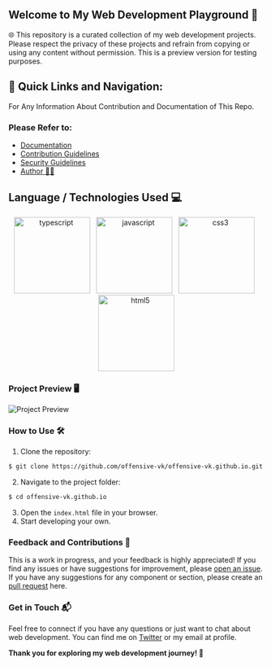 ## Welcome to My Web Development Playground 🚀

🌐 This repository is a curated collection of my web development projects. Please respect the privacy of these projects and refrain from copying or using any content without permission. This is a preview version for testing purposes.

## 🧭 Quick Links and Navigation:
For Any Information About Contribution and Documentation of This Repo. <br>
### Please Refer to: 
- [Documentation](https://github.com/offensive-vk/offensive-vk.github.io/blob/master/.github/README.md) <br>
- [Contribution Guidelines](https://github.com/offensive-vk/offensive-vk.github.io/blob/master/.github/CONTRIBUTING.md) <br>
- [Security Guidelines](https://github.com/offensive-vk/offensive-vk.github.io/blob/master/.github/SECURITY.md) <br>
- [Author 🧑‍💻](https://github.com/offensive-vk/) <br>

## Language / Technologies Used 💻

<div align="center">
    <img src="https://cdn.jsdelivr.net/gh/offensive-vk/Icons@master/typescript/typescript-original.svg" alt="typescript" width="150" height="150"/>
    &nbsp;
    <img src="https://cdn.jsdelivr.net/gh/offensive-vk/Icons@master/javascript/javascript-original.svg" alt="javascript" width="150" height="150"/>
    &nbsp;
    <img src="https://cdn.jsdelivr.net/gh/offensive-vk/Icons@master/css3/css3-original-wordmark.svg" alt="css3" width="150" height="150"/>
    &nbsp;
    <img src="https://cdn.jsdelivr.net/gh/offensive-vk/Icons@master/html5/html5-original-wordmark.svg" alt="html5" width="150" height="150"/>
</div>

### Project Preview 🖥️

![Project Preview](https://cdn.jsdelivr.net/gh/offensive-vk/offensive-vk.github.io@master/img/Preview.png)

### How to Use 🛠️

1. Clone the repository:
```bash
$ git clone https://github.com/offensive-vk/offensive-vk.github.io.git
```
2. Navigate to the project folder:
```bash
$ cd offensive-vk.github.io
```
3. Open the `index.html` file in your browser.
4. Start developing your own.

### Feedback and Contributions 🙏

This is a work in progress, and your feedback is highly appreciated! If you find any issues or have suggestions for improvement, please [open an issue](https://github.com/offensive-vk/offensive-vk.github.io/issues).
If you have any suggestions for any component or section, please create an [pull request](https://github.com/offensive-vk/offensive-vk.github.io/pulls) here.

### Get in Touch 📬

Feel free to connect if you have any questions or just want to chat about web development. You can find me on [Twitter](https://twitter.com/offensive-vk) or my email at profile.

**Thank you for exploring my web development journey! 🚀**
